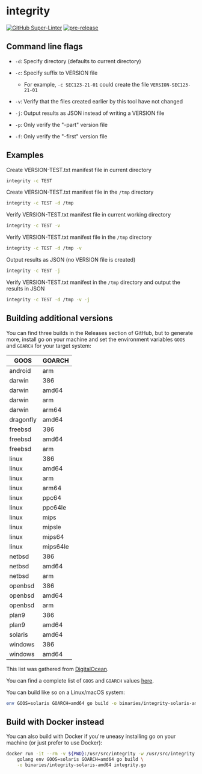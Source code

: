 # integrity

[![GitHub Super-Linter](https://github.com/sans-blue-team/integrity/workflows/Lint%20Code%20Base/badge.svg)](https://github.com/marketplace/actions/super-linter)
[![pre-release](https://github.com/sans-blue-team/integrity/actions/workflows/pre-release.yml/badge.svg)](https://github.com/sans-blue-team/integrity/actions/workflows/pre-release.yml)

## Command line flags

- `-d`: Specify directory (defaults to current directory)

- `-c`: Specify suffix to VERSION file

  - For example, `-c SEC123-21-01` could create the file `VERSION-SEC123-21-01`

- `-v`: Verify that the files created earlier by this tool have not changed

- `-j`: Output results as JSON instead of writing a VERSION file

- `-p`: Only verify the "-part" version file

- `-f`: Only verify the "-first" version file

## Examples

Create VERSION-TEST.txt manifest file in current directory

```bash
integrity -c TEST
```

Create VERSION-TEST.txt manifest file in the `/tmp` directory

```bash
integrity -c TEST -d /tmp
```

Verify VERSION-TEST.txt manifest file in current working directory

```bash
integrity -c TEST -v
```

Verify VERSION-TEST.txt manifest file in the `/tmp` directory

```bash
integrity -c TEST -d /tmp -v
```

Output results as JSON (no VERSION file is created)

```bash
integrity -c TEST -j
```

Verify VERSION-TEST.txt manifest in the `/tmp` directory and output the results in JSON

```bash
integrity -c TEST -d /tmp -v -j
```

## Building additional versions

You can find three builds in the Releases section of GitHub, but to generate more, install go on your machine and set the environment variables `GOOS` and `GOARCH` for your target system:

| GOOS | GOARCH |
|------|--------|
| android | arm |
| darwin | 386 |
| darwin | amd64 |
| darwin | arm |
| darwin | arm64 |
| dragonfly | amd64 |
| freebsd | 386 |
| freebsd | amd64 |
| freebsd | arm |
| linux | 386 |
| linux | amd64 |
| linux | arm |
| linux | arm64 |
| linux | ppc64 |
| linux | ppc64le |
| linux | mips |
| linux | mipsle |
| linux | mips64 |
| linux | mips64le |
| netbsd | 386 |
| netbsd | amd64 |
| netbsd | arm |
| openbsd | 386 |
| openbsd | amd64 |
| openbsd | arm |
| plan9 | 386 |
| plan9 | amd64 |
| solaris | amd64 |
| windows | 386 |
| windows | amd64 |

This list was gathered from [DigitalOcean](https://www.digitalocean.com/community/tutorials/how-to-build-go-executables-for-multiple-platforms-on-ubuntu-16-04).

You can find a complete list of `GOOS` and `GOARCH` values [here](https://github.com/golang/go/blob/master/src/go/build/syslist.go).

You can build like so on a Linux/macOS system:

```bash
env GOOS=solaris GOARCH=amd64 go build -o binaries/integrity-solaris-amd64 integrity.go
```

## Build with Docker instead

You can also build with Docker if you're uneasy installing go on your machine (or just prefer to use Docker):

```bash
docker run -it --rm -v ${PWD}:/usr/src/integrity -w /usr/src/integrity \
    golang env GOOS=solaris GOARCH=amd64 go build \
    -o binaries/integrity-solaris-amd64 integrity.go
```
